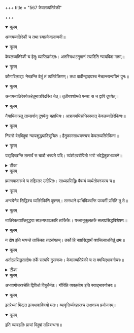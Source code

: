 +++
title = "567 केवलव्यतिरेकी"

+++


<details open><summary>मूलम्</summary>

अन्वयव्यतिरेकी च तथा स्यात्केवलान्वयी॥
</details>



<details open><summary>मूलम्</summary>

केवलव्यतिरेकी च हेतुः व्याप्तिप्रभेदतः। अतस्त्रिधाऽनुमानं स्यादिति न्यायविदां मतम्॥
</details>



<details open><summary>मूलम्</summary>

कौमारिलाद्याः नेच्छन्ति देतुं तं व्यतिरेकिणम्। तथा वादीन्द्रादयश्च नेच्छन्त्यन्वयिनं पुनः॥
</details>



<details open><summary>मूलम्</summary>

अन्वयव्यतिरेक्येकहेतुमात्रविदस्ति चेत्। तृतीयश्शोभते पन्थाः स च द्वापि दूषयेत्॥
</details>



<details open><summary>मूलम्</summary>

नैयायिकास्तु तान्सर्वान् दूषयेयुः महाधियः। अत्रायमभिसंधिस्स्यात् केवलव्यतिरेकिणः॥
</details>



<details open><summary>मूलम्</summary>

निरासे वेदविदुषां न्यायशुद्ध्यादिसूचितः। हैतुकास्साधयन्त्यत्र केवलव्यतिरेकिणा॥
</details>



<details open><summary>मूलम्</summary>

यद्यदिच्छन्ति तत्सर्वं स चादौ भज्यते यदि। त्र्यंशोऽवरोपितो भारो भवेद्धैतुकभञ्जने॥
</details>



<details><summary>टीका</summary>

न्यायपरि.[79]
</details>



<details open><summary>मूलम्</summary>

प्रमाणवादारम्भे च तद्विस्तर उदीरितः। साध्यप्रसिद्धिः वैषम्यं व्यर्थतोपनयस्य च॥
</details>



<details open><summary>मूलम्</summary>

अन्वयेनैव सिद्धिश्च व्यतिरेकिणि दूषणम्। तत्स्थाने ह्यभिषिञ्चन्ति पञ्चमीं प्रमितिं तु ते॥
</details>



<details open><summary>मूलम्</summary>

व्यतिरेकव्याप्तिबुद्ध्या साऽन्यथाऽकारि तार्किकैः। यच्चानुकूलतर्के सत्यप्रसिद्धविशेषणः॥
</details>



<details open><summary>मूलम्</summary>

न दोष इति भाषन्ते तार्किकाः तदसंगतम्। तर्को हि नाप्रसिद्धार्थं क्वचित्साधयितुं क्षमः॥
</details>



<details open><summary>मूलम्</summary>

अतोऽप्रसिद्धतादोषः तर्के सत्यपि दुस्त्यजः। केवलव्यतिरेकी च स क्वचिद्भावगोचरः॥
</details>



<details><summary>टीका</summary>

स. सि.[4-53]
</details>



<details open><summary>मूलम्</summary>

अभावगोचरश्चेति द्विविधो विबुधैर्मतः। गौरिति व्यवहर्तव्य इति स्याद्भावगोचरः॥
</details>



<details open><summary>मूलम्</summary>

इतरेभ्यां भिद्यत इत्यभावाविषयो मतः। व्यावृत्तिर्व्यवहारश्च लक्षणस्य प्रयोजनम्॥
</details>



<details open><summary>मूलम्</summary>

इति व्यावहृतिः प्राचां विदुषां तन्निबन्धना॥
</details>

